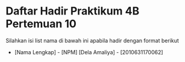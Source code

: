 # Daftar Hadir Praktikum 4B Pertemuan 10
Silahkan isi list nama di bawah ini apabila hadir dengan format berikut

- [Nama Lengkap] - [NPM]
[Dela Amaliya] - [2010631170062]
